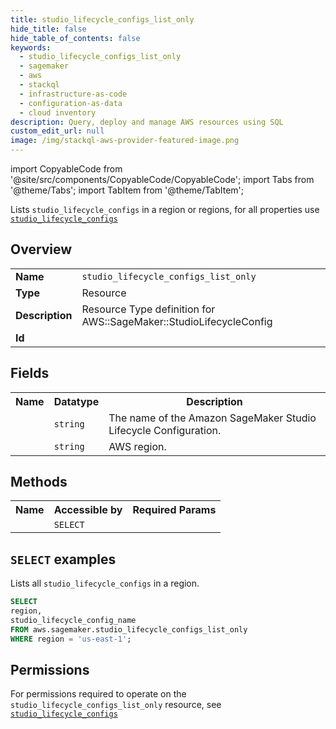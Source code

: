 ```yaml
---
title: studio_lifecycle_configs_list_only
hide_title: false
hide_table_of_contents: false
keywords:
  - studio_lifecycle_configs_list_only
  - sagemaker
  - aws
  - stackql
  - infrastructure-as-code
  - configuration-as-data
  - cloud inventory
description: Query, deploy and manage AWS resources using SQL
custom_edit_url: null
image: /img/stackql-aws-provider-featured-image.png
---
```


import CopyableCode from '@site/src/components/CopyableCode/CopyableCode';
import Tabs from '@theme/Tabs';
import TabItem from '@theme/TabItem';

Lists <code>studio_lifecycle_configs</code> in a region or regions, for all properties use <a href="/services/serviceName/studio_lifecycle_configs/"><code>studio_lifecycle_configs</code></a>

## Overview
<table>
<tbody>
<tr><td><b>Name</b></td><td><code>studio_lifecycle_configs_list_only</code></td></tr>
<tr><td><b>Type</b></td><td>Resource</td></tr>
<tr><td><b>Description</b></td><td>Resource Type definition for AWS::SageMaker::StudioLifecycleConfig</td></tr>
<tr><td><b>Id</b></td><td><CopyableCode code="aws.sagemaker.studio_lifecycle_configs_list_only" /></td></tr>
</tbody>
</table>

## Fields
<table>
<tbody>
<tr><th>Name</th><th>Datatype</th><th>Description</th></tr><tr><td><CopyableCode code="studio_lifecycle_config_name" /></td><td><code>string</code></td><td>The name of the Amazon SageMaker Studio Lifecycle Configuration.</td></tr>
<tr><td><CopyableCode code="region" /></td><td><code>string</code></td><td>AWS region.</td></tr>
</tbody>
</table>

## Methods

<table>
<tbody>
  <tr>
    <th>Name</th>
    <th>Accessible by</th>
    <th>Required Params</th>
  </tr>
  <tr>
    <td><CopyableCode code="list_resources" /></td>
    <td><code>SELECT</code></td>
    <td><CopyableCode code="region" /></td>
  </tr>
</tbody>
</table>

## `SELECT` examples
Lists all <code>studio_lifecycle_configs</code> in a region.
```sql
SELECT
region,
studio_lifecycle_config_name
FROM aws.sagemaker.studio_lifecycle_configs_list_only
WHERE region = 'us-east-1';
```


## Permissions

For permissions required to operate on the <code>studio_lifecycle_configs_list_only</code> resource, see <a href="/services/sagemaker/studio_lifecycle_configs/#permissions"><code>studio_lifecycle_configs</code></a>

